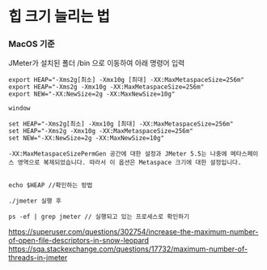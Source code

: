 # 힙 크기 늘리는 법

### MacOS 기준

JMeter가 설치된 폴더 /bin 으로 이동하여 아래 명령어 입력
```
export HEAP="-Xms2g[최소] -Xmx10g [최대] -XX:MaxMetaspaceSize=256m"
export HEAP="-Xms2g -Xmx10g -XX:MaxMetaspaceSize=256m"
export NEW="-XX:NewSize=2g -XX:MaxNewSize=10g"
```

```
window

set HEAP="-Xms2g[최소] -Xmx10g [최대] -XX:MaxMetaspaceSize=256m"
set HEAP="-Xms2g -Xmx10g -XX:MaxMetaspaceSize=256m"
set NEW="-XX:NewSize=2g -XX:MaxNewSize=10g"
```
```
-XX:MaxMetaspaceSizePermGen 공간에 대한 설정과 JMeter 5.5는 나중에 메타스페이스 영역으로 복제되었습니다. 따라서 이 옵션은 Metaspace 크기에 대한 설정입니다.


echo $HEAP //확인하는 방법

./jmeter 실행 후

ps -ef | grep jmeter // 실행되고 있는 프로세스로 확인하기

```


https://superuser.com/questions/302754/increase-the-maximum-number-of-open-file-descriptors-in-snow-leopard
https://sqa.stackexchange.com/questions/17732/maximum-number-of-threads-in-jmeter
